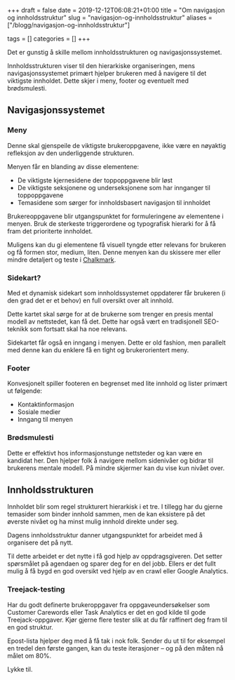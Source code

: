 +++
draft = false
date = 2019-12-12T06:08:21+01:00
title = "Om navigasjon og innholdsstruktur"
slug = "navigasjon-og-innholdsstruktur"
aliases = ["/blogg/navigasjon-og-innholdsstruktur"]

tags = []
categories = []
+++

Det er gunstig å skille mellom innholdsstrukturen og navigasjonssystemet.

Innholdsstrukturen viser til den hierarkiske organiseringen, mens navigasjonssystemet primært hjelper brukeren med å navigere til det viktigste innholdet. Dette skjer i meny, footer og eventuelt med brødsmulesti.

## Navigasjonssystemet
### Meny
Denne skal gjenspeile de viktigste brukeroppgavene, ikke være en nøyaktig refleksjon av den underliggende strukturen.

Menyen får en blanding av disse elementene: 

* De viktigste kjernesidene der toppoppgavene blir løst
* De viktigste seksjonene og underseksjonene som har innganger til toppoppgavene
* Temasidene som sørger for innholdsbasert navigasjon til innholdet

Brukereoppgavene blir utgangspunktet for formuleringene av elementene i menyen. Bruk de sterkeste triggerordene og typografisk hierarki for å få fram det prioriterte innholdet.

Muligens kan du gi elementene få visuell tyngde etter relevans for brukeren og få formen stor, medium, liten. Denne menyen kan du skissere mer eller mindre detaljert og teste i [Chalkmark](https://www.optimalworkshop.com/chalkmark). 

### Sidekart?

Med et dynamisk sidekart som innholdssystemet oppdaterer får brukeren (i den grad det er et behov) en full oversikt over alt innhold.

Dette kartet skal sørge for at de brukerne som trenger en presis mental modell av nettstedet, kan få det.  Dette har også vært en tradisjonell SEO-teknikk som fortsatt skal ha noe relevans.

Sidekartet får også en inngang i menyen. Dette er old fashion, men parallelt med denne kan du enklere få en tight og brukerorientert meny.

### Footer
Konvesjonelt spiller footeren en begrenset med lite innhold og lister primært ut følgende:

* Kontaktinformasjon
* Sosiale medier
* Inngang til menyen

### Brødsmulesti
Dette er effektivt hos informasjonstunge nettsteder og kan være en kandidat her. Den hjelper folk å navigere mellom sidenivåer og bidrar til brukerens mentale modell. På mindre skjermer kan du vise kun nivået over. 


## Innholdsstrukturen
Innholdet blir som regel strukturert hierarkisk i et tre. I tillegg har du gjerne temasider som binder innhold sammen, men de kan eksistere på det øverste nivået og ha minst mulig innhold direkte under seg.

Dagens innholdsstruktur danner utgangspunktet for arbeidet med å organisere det på nytt.

Til dette arbeidet er det nytte i få god hjelp av oppdragsgiveren. Det setter spørsmålet på agendaen og sparer deg for en del jobb. Ellers er det fullt mulig å få bygd en god oversikt ved hjelp av en crawl eller Google Analytics.

### Treejack-testing

Har du godt definerte brukeroppgaver fra oppgaveundersøkelser som Customer Carewords eller Task Analytics er det en god kilde til gode Treejack-oppgaver. Kjør gjerne flere tester slik at du får raffinert deg fram til en god struktur. 

Epost-lista hjelper deg med å få tak i nok folk. Sender du ut til for eksempel en tredel den første gangen, kan du teste iterasjoner – og på den måten nå målet om 80%.

Lykke til.
